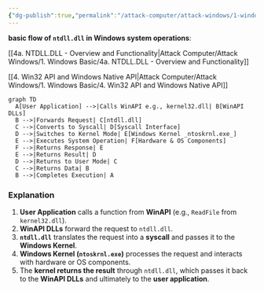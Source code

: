 ```yaml
---
{"dg-publish":true,"permalink":"/attack-computer/attack-windows/1-windows-basic/3-flow-of-system-calls-ntdll-dll-kernel32-dll/","noteIcon":"","created":"2025-04-15T14:11:19.615-04:00"}
---
```






**basic flow of `ntdll.dll` in Windows system operations**:

[[4a. NTDLL.DLL - Overview and Functionality\|Attack Computer/Attack Windows/1. Windows Basic/4a. NTDLL.DLL - Overview and Functionality]]

[[4. Win32 API and Windows Native API\|Attack Computer/Attack Windows/1. Windows Basic/4. Win32 API and Windows Native API]]




```mermaid
graph TD
  A[User Application] -->|Calls WinAPI e.g., kernel32.dll| B[WinAPI DLLs]
  B -->|Forwards Request| C[ntdll.dll]
  C -->|Converts to Syscall| D[Syscall Interface]
  D -->|Switches to Kernel Mode| E[Windows Kernel _ntoskrnl.exe_]
  E -->|Executes System Operation| F[Hardware & OS Components]
  F -->|Returns Response| E
  E -->|Returns Result| D
  D -->|Returns to User Mode| C
  C -->|Returns Data| B
  B -->|Completes Execution| A
```

### **Explanation**
1. **User Application** calls a function from **WinAPI** (e.g., `ReadFile` from `kernel32.dll`).
2. **WinAPI DLLs** forward the request to `ntdll.dll`.
3. **`ntdll.dll`** translates the request into a **syscall** and passes it to the **Windows Kernel**.
4. **Windows Kernel (`ntoskrnl.exe`)** processes the request and interacts with hardware or OS components.
5. The **kernel returns the result** through `ntdll.dll`, which passes it back to the **WinAPI DLLs** and ultimately to the **user application**.

